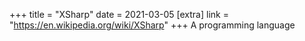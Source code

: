 +++
title = "XSharp"
date = 2021-03-05
[extra]
link = "https://en.wikipedia.org/wiki/XSharp"
+++
A programming language

